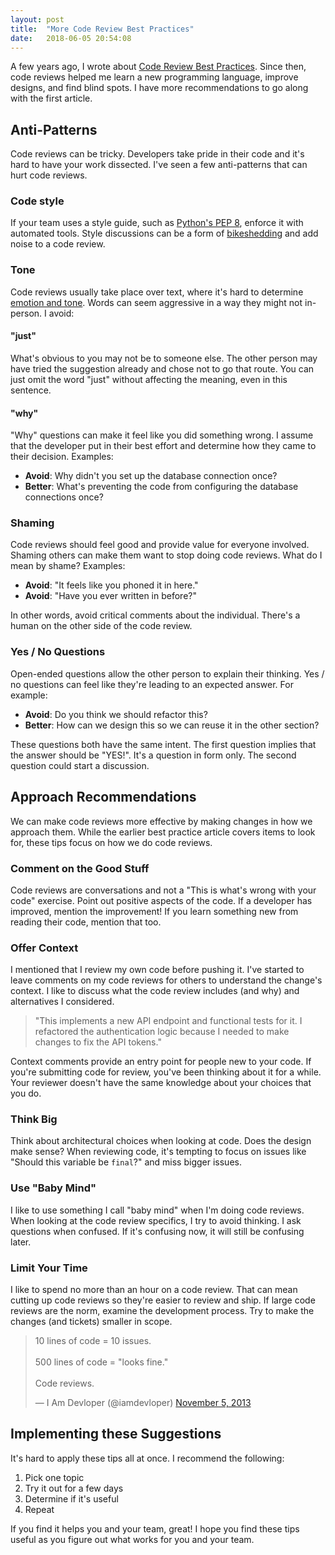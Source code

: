 ```yaml
---
layout: post
title:  "More Code Review Best Practices"
date:   2018-06-05 20:54:08
---
```


A few years ago, I wrote about [Code Review Best
Practices](https://www.kevinlondon.com/2015/05/05/code-review-best-practices.html).
Since then, code reviews helped me
learn a new programming language, improve designs, and find
blind spots. I have more recommendations to go along with the
first article.

## Anti-Patterns

Code reviews can be tricky. Developers take pride in their code and
it's hard to have your work dissected. I've seen
a few anti-patterns that can hurt code reviews.

### Code style

If your team uses a style guide, such as [Python's PEP
8](https://www.python.org/dev/peps/pep-0008/),
enforce it with automated tools.
Style discussions can be a form of
[bikeshedding](https://en.wikipedia.org/wiki/Law_of_triviality) and add noise to
a code review.

### Tone

Code reviews usually take place over text, where it's hard to determine
[emotion and
tone](https://www.fastcodesign.com/3036748/why-its-so-hard-to-detect-emotion-in-emails-and-texts).
Words can seem aggressive in a way they might not in-person. I avoid:

#### "just"

What's obvious to you may not be to someone else. The other person may
have tried the suggestion already and chose not to go that route.
You can just omit the word "just" without affecting the meaning, even in this
sentence.

#### "why"

"Why" questions can make it feel like you did something
wrong. I assume that the developer put in their best effort and determine how
they came to their decision. Examples:

* **Avoid**: Why didn't you set up the database connection once?
* **Better**: What's preventing the code from configuring the database connections
    once?

### Shaming

Code reviews should feel good and provide value for everyone involved.
Shaming others can make them want to stop doing code reviews. What do
I mean by shame? Examples:

* **Avoid**: "It feels like you phoned it in here."
* **Avoid**: "Have you ever written in <x language> before?"

In other words, avoid critical comments about the individual.
There's a human on the other side of the code review.

### Yes / No Questions

Open-ended questions allow the other person to explain their thinking. Yes / no
questions can feel like they're leading to an expected answer. For example:

* **Avoid**: Do you think we should refactor this?
* **Better**: How can we design this so we can reuse it in the other section?

These questions both have the same intent. The first question implies that the
answer should be "YES!". It's a question in form only. The second question
could start a discussion.

## Approach Recommendations

We can make code reviews more effective by making changes in how we approach
them. While the earlier best practice article covers items to look for, these
tips focus on how we do code reviews.

### Comment on the Good Stuff

Code reviews are conversations and not a "This is what's wrong with your code"
exercise. Point out positive aspects of the code. If a developer has improved,
mention the improvement! If you learn something new from reading their code,
mention that too.

### Offer Context

I mentioned that I review my own code before pushing it.
I've started to leave comments on my code reviews for others to understand the
change's context. I like to discuss what the code review includes (and why) and
alternatives I considered.

> "This implements a new API endpoint and functional
> tests for it. I refactored the authentication logic because I needed to make
> changes to fix the API tokens."

Context comments provide an entry point for people new to your code.
If you're submitting code for review, you've been thinking about it for a while.
Your reviewer doesn't have the same knowledge about your choices that
you do.

### Think Big

Think about architectural choices when looking at code.
Does the design make sense? When reviewing code, it's tempting to focus on issues like
"Should this variable be `final`?" and miss bigger issues.

### Use "Baby Mind"

I like to use something I call "baby mind" when I'm doing code reviews. When
looking at the code review specifics, I try to avoid thinking. I ask
questions when confused. If it's confusing now, it will still be
confusing later.

### Limit Your Time

I like to spend no more than an hour on a code review. That can mean
cutting up code reviews so they're easier to
review and ship. If large code reviews are the norm, examine the
development process. Try to make the changes (and tickets) smaller in scope.

<blockquote class="twitter-tweet" data-lang="en"><p lang="en" dir="ltr">10 lines of code = 10 issues.<br><br>500 lines of code = &quot;looks fine.&quot;<br><br>Code reviews.</p>&mdash; I Am Devloper (@iamdevloper) <a href="https://twitter.com/iamdevloper/status/397664295875805184?ref_src=twsrc%5Etfw">November 5, 2013</a></blockquote>
<script async src="https://platform.twitter.com/widgets.js" charset="utf-8"></script>

## Implementing these Suggestions

It's hard to apply these tips all at once. I recommend the following:

1. Pick one topic
2. Try it out for a few days
3. Determine if it's useful
4. Repeat

If you find it helps you and your team, great! I hope you find these
tips useful as you figure out what works for you and your team.
